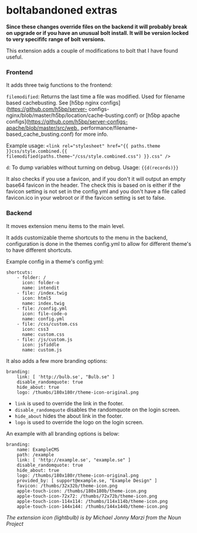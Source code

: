 boltabandoned extras
====================

**Since these changes override files on the backend it will probably break on
upgrade or if you have an unusual bolt install. It will be version locked to
very specififc range of bolt versions.**

This extension adds a couple of modifications to bolt that I have found useful.

### Frontend

It adds three twig functions to the frontend:
 
`filemodified`: Returns the last time a file was modified. Used for filename 
based cachebusting. See [h5bp nginx configs](https://github.com/h5bp/server-
configs-nginx/blob/master/h5bp/location/cache-busting.conf) or [h5bp apache 
configs](https://github.com/h5bp/server-configs-apache/blob/master/src/web_
performance/filename-based_cache_busting.conf) for more info.

Example usage:
`<link rel="stylesheet" href="{{ paths.theme }}css/style.combined.{{ filemodified(paths.theme~"/css/style.combined.css") }}.css" />`
 
`d`: To dump variables without turning on debug. Usage: `{{d(records)}}`

It also checks if you use a favicon, and if you don't it will output an empty 
base64 favicon in the header. The check this is based on is either if the 
favicon setting is not set in the config.yml and you don't have a file called
favicon.ico in your webroot or if the favicon setting is set to false.

### Backend

It moves extension menu items to the main level.

It adds customizable theme shortcuts to the menu in the backend, configuration
is done in the themes config.yml to allow for different theme's to have different
shortcuts.

Example config in a theme's config.yml:

    shortcuts:
        - folder: /
          icon: folder-o
          name: intendit
        - file: /index.twig
          icon: html5
          name: index.twig
        - file: /config.yml
          icon: file-code-o
          name: config.yml
        - file: /css/custom.css
          icon: css3
          name: custom.css
        - file: /js/custom.js
          icon: jsfiddle
          name: custom.js
          
It also adds a few more branding options:

    branding:
        link: [ 'http://bulb.se', "Bulb.se" ]
        disable_randomquote: true
        hide_about: true
        logo: /thumbs/180x180r/theme-icon-original.png

 - `link` is used to override the link in the footer.
 - `disable_randomquote` disables the randomquote on the login screen.
 - `hide_about` hides the about link in the footer.
 - `logo` is used to override the logo on the login screen.

An example with all branding options is below:

    branding:
        name: ExampleCMS
        path: /example
        link: [ 'http://example.se', "example.se" ]
        disable_randomquote: true
        hide_about: true
        logo: /thumbs/180x180r/theme-icon-original.png
        provided_by: [ support@example.se, "Example Design" ]
        favicon: /thumbs/32x32b/theme-icon.png
        apple-touch-icon: /thumbs/180x180b/theme-icon.png
        apple-touch-icon-72x72: /thumbs/72x72b/theme-icon.png
        apple-touch-icon-114x114: /thumbs/114x114b/theme-icon.png
        apple-touch-icon-144x144: /thumbs/144x144b/theme-icon.png


*The extension icon (lightbulb) is by Michael Jonny Marzi from the Noun Project*
